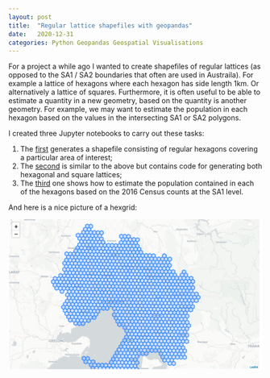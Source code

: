 ```yaml
---
layout: post
title:  "Regular lattice shapefiles with geopandas"
date:   2020-12-31
categories: Python Geopandas Geospatial Visualisations
---
```


For a project a while ago I wanted to create shapefiles of regular lattices (as opposed to the SA1 / SA2 boundaries that often are used in Austraila). For example a lattice of hexagons where each hexagon has side length 1km. Or alternatively a lattice of squares. Furthermore, it is often useful to be able to estimate a quantity in a new geometry, based on the quantity is another geometry. For example, we may want to estimate the population in each hexagon based on the values in the intersecting SA1 or SA2 polygons.

I created three Jupyter notebooks to carry out these tasks:
1. The [first](https://github.com/saunteringcat/python_learning/blob/master/HexGrid.ipynb) generates a shapefile consisting of regular hexagons covering a particular area of interest;
1. The [second](https://github.com/saunteringcat/python_learning/blob/master/RegularGridShapefiles.ipynb) is similar to the above but contains code for generating both hexagonal and square lattices;
1. The [third](https://github.com/saunteringcat/python_learning/blob/master/UniformPopulationEstimates.ipynb) one shows how to estimate the population contained in each of the hexagons based on the 2016 Census counts at the SA1 level.

And here is a nice picture of a hexgrid:

![A hexgrid covering Victoria](/assets/images/hexgrid.png)